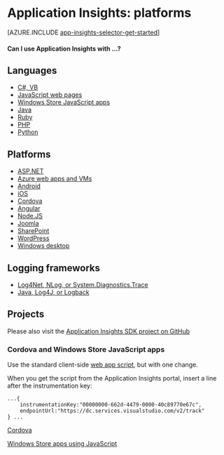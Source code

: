 <properties 
	pageTitle="Application Insights: platforms" 
	description="Can I use Application Insights with...?" 
	services="application-insights" 
    documentationCenter=""
	authors="alancameronwills" 
	manager="ronmart"/>

<tags 
	ms.service="application-insights" 
	ms.workload="tbd" 
	ms.tgt_pltfrm="ibiza" 
	ms.devlang="na" 
	ms.topic="article" 
	ms.date="04/20/2015" 
	ms.author="awills"/>
 
# Application Insights: platforms

[AZURE.INCLUDE [app-insights-selector-get-started](../includes/app-insights-selector-get-started.md)]

#### Can I use Application Insights with ...?


## Languages

+ [C#, VB](app-insights-start-monitoring-app-health-usage.md)
+ [JavaScript web pages](app-insights-web-track-usage.md)
+ [Windows Store JavaScript apps](#cordova)
+ [Java](app-insights-java.md)
+ [Ruby](https://rubygems.org/gems/application_insights) 
+ [PHP](https://github.com/Microsoft/AppInsights-PHP)
+ [Python](https://pypi.python.org/pypi/applicationinsights/0.1.0)

## Platforms

+ [ASP.NET](app-insights-start-monitoring-app-health-usage.md)
+ [Azure web apps and VMs](insights-perf-analytics.md)
+ [Android](https://github.com/Microsoft/AppInsights-Android)
+ [iOS](https://github.com/Microsoft/AppInsights-iOS)
+ [Cordova](#cordova)
+ [Angular](https://www.npmjs.com/package/angular-applicationinsights)
+ [Node.JS](https://www.npmjs.com/package/applicationinsights)
+ [Joomla](https://github.com/fidmor89/AppInsights-Joomla)
+ [SharePoint](app-insights-sharepoint.md)
+ [WordPress](https://wordpress.org/plugins/application-insights/)
+ [Windows desktop](app-insights-windows-desktop.md)


## Logging frameworks

+	[Log4Net, NLog, or System.Diagnostics.Trace](app-insights-diagnostic-search.md)
+	[Java, Log4J, or Logback](app-insights-java-trace-logs.md)


## Projects

Please also visit the [Application Insights SDK project on GitHub](https://github.com/Microsoft/AppInsights-Home)


### <a name="cordova"></a>Cordova and Windows Store JavaScript apps

Use the standard client-side [web app script](app-insights-web-track-usage.md), but with one change.

When you get the script from the Application Insights portal, insert a line after the instrumentation key:

    ...{
        instrumentationKey:"00000000-662d-4479-0000-40c89770e67c",
        endpointUrl:"https://dc.services.visualstudio.com/v2/track"
    } ...

[Cordova](http://cordova.apache.org/)

[Windows Store apps using JavaScript](https://msdn.microsoft.com/library/windows/apps/br211385.aspx)

<!--Link references-->


